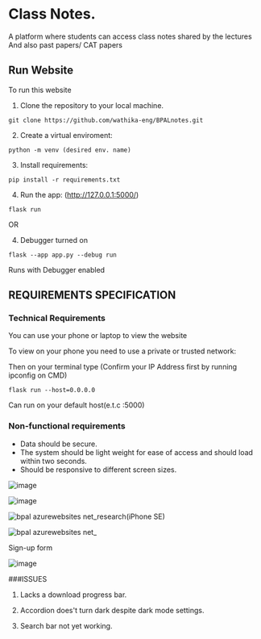 # Class Notes.
A platform where students can access class notes shared by the lectures
And also past papers/ CAT papers

## Run Website
To run this website
1. Clone the repository to your local machine.
```
git clone https://github.com/wathika-eng/BPALnotes.git
```
2. Create a virtual enviroment:
```
python -m venv (desired env. name)
```

3. Install requirements:
```
pip install -r requirements.txt
```
4. Run the app: (http://127.0.0.1:5000/)
```
flask run 
```
OR

4. Debugger turned on
```
flask --app app.py --debug run 
```
Runs with Debugger enabled

## REQUIREMENTS SPECIFICATION

### Technical Requirements
You can use your phone or laptop to view the website

To view on your phone you need to use a private or trusted network:

Then on your terminal type (Confirm your IP Address first by running ipconfig on CMD)
```
flask run --host=0.0.0.0 
```
Can run on your default host(e.t.c :5000)

### Non-functional requirements
- Data should be secure.
- The system should be light weight for ease of access and should load within two seconds.
- Should be responsive to different screen sizes.


![image](https://user-images.githubusercontent.com/71040609/221318019-a22c8d3b-e4e7-4dab-9b1d-2d7454415f49.png)

![image](https://user-images.githubusercontent.com/71040609/221318194-9f9fa469-7bc4-44d4-8ab3-42229b69c633.png)

![bpal azurewebsites net_research(iPhone SE)](https://user-images.githubusercontent.com/71040609/221318652-e7f1b356-42ed-49b4-a317-2e4757cfd697.png)

![bpal azurewebsites net_](https://user-images.githubusercontent.com/71040609/221318721-0938ddc7-7f61-4452-bac9-e9178452f460.png)

Sign-up form

![image](https://user-images.githubusercontent.com/71040609/221444743-8de99ff3-f02c-4ab6-b48f-c0a22dbb60c7.png)



###ISSUES
1. Lacks a download progress bar.

2. Accordion does't turn dark despite dark mode settings.

3. Search bar not yet working.